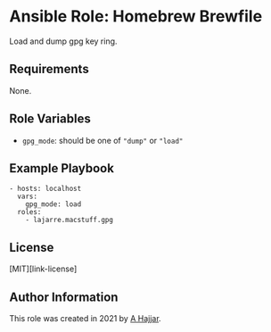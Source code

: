 # Ansible Role: Homebrew Brewfile

Load and dump gpg key ring.

## Requirements

None.

## Role Variables

- `gpg_mode`: should be one of `"dump"` or `"load"`

## Example Playbook

    - hosts: localhost
      vars:
        gpg_mode: load
      roles:
        - lajarre.macstuff.gpg

## License

[MIT][link-license]

## Author Information

This role was created in 2021 by [A Hajjar](https://github.com/lajarre).
